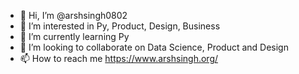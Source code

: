- 👋 Hi, I’m @arshsingh0802
- 👀 I’m interested in Py, Product, Design, Business
- 🌱 I’m currently learning Py
- 💞️ I’m looking to collaborate on Data Science, Product and Design
- 📫 How to reach me https://www.arshsingh.org/

<!---
arshsingh0802/arshsingh0802 is a ✨ special ✨ repository because its `README.md` (this file) appears on your GitHub profile.
You can click the Preview link to take a look at your changes.
--->
